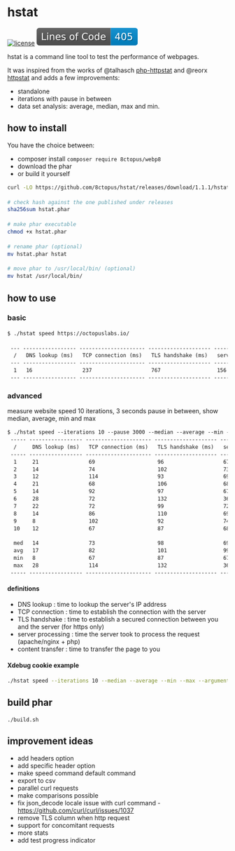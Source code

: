 # hstat

[![license](https://poser.pugx.org/8ctopus/hstat/license)](https://packagist.org/packages/8ctopus/hstat)
![lines of code](https://raw.githubusercontent.com/8ctopus/hstat/image-data/lines.svg)

hstat is a command line tool to test the performance of webpages.

It was inspired from the works of @talhasch [php-httpstat](https://github.com/talhasch/php-httpstat) and @reorx [httpstat](https://github.com/reorx/httpstat) and adds a few improvements:

- standalone
- iterations with pause in between
- data set analysis: average, median, max and min.

## how to install

You have the choice between:

- composer install `composer require 8ctopus/webp8`
- download the phar
- or build it yourself

```sh
curl -LO https://github.com/8ctopus/hstat/releases/download/1.1.1/hstat.phar

# check hash against the one published under releases
sha256sum hstat.phar

# make phar executable
chmod +x hstat.phar

# rename phar (optional)
mv hstat.phar hstat

# move phar to /usr/local/bin/ (optional)
mv hstat /usr/local/bin/
```

## how to use

### basic

```txt
$ ./hstat speed https://octopuslabs.io/

 --- ----------------- --------------------- -------------------- ------------------------ ----------------------- ------------
  /   DNS lookup (ms)   TCP connection (ms)   TLS handshake (ms)   server processing (ms)   content transfer (ms)   total (ms)
 --- ----------------- --------------------- -------------------- ------------------------ ----------------------- ------------
  1   16                237                   767                  156                      0                       1176
 --- ----------------- --------------------- -------------------- ------------------------ ----------------------- ------------
```

### advanced

measure website speed 10 iterations, 3 seconds pause in between, show median, average, min and max

```txt
$ ./hstat speed --iterations 10 --pause 3000 --median --average --min --max https://octopuslabs.io/
 ----- ----------------- --------------------- -------------------- ------------------------ -----------------------
  /     DNS lookup (ms)   TCP connection (ms)   TLS handshake (ms)   server processing (ms)   content transfer (ms)
 ----- ----------------- --------------------- -------------------- ------------------------ -----------------------
  1     21                69                    96                   67                       1
  2     14                74                    102                  73                       2
  3     12                114                   93                   69                       0
  4     21                68                    106                  68                       1
  5     14                92                    97                   67                       1
  6     28                72                    132                  364                      1
  7     22                72                    99                   72                       1
  8     14                86                    110                  69                       1
  9     8                 102                   92                   74                       1
  10    12                67                    87                   68                       1

  med   14                73                    98                   69                       1
  avg   17                82                    101                  99                       1
  min   8                 67                    87                   67                       0
  max   28                114                   132                  364                      2
 ----- ----------------- --------------------- -------------------- ------------------------ -----------------------
```

#### definitions

- DNS lookup : time to lookup the server's IP address
- TCP connection : time to establish the connection with the server
- TLS handshake : time to establish a secured connection between you and the server (for https only)
- server processing : time the server took to process the request (apache/nginx + php)
- content transfer : time to transfer the page to you

#### Xdebug cookie example

```bash
./hstat speed --iterations 10 --median --average --min --max --arguments="--cookie \"XDEBUG_SESSION=mysession\"" https://octopuslabs.io/
```

## build phar

    ./build.sh

## improvement ideas

- add headers option
- add specific header option
- make speed command default command
- export to csv
- parallel curl requests
- make comparisons possible
- fix json_decode locale issue with curl command - https://github.com/curl/curl/issues/1037
- remove TLS column when http request
- support for concomitant requests
- more stats
- add test progress indicator
